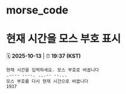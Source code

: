 # morse_code
# 현재 시간을 모스 부호 표시
<!-- MORSE_TIME_START -->
🗓️ **2025-10-13** | ⏰ **19:37 (KST)**

```
현재 시간을 입력하세요. 모스 부호로 바꿉니다
.---- ----. ...-- --...
모스 부호를 다시 현재 시간으로 바꿉니다
1937
```
<!-- MORSE_TIME_END -->

